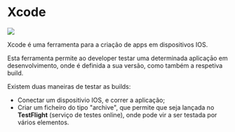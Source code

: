 # Xcode

![](../.gitbook/assets/Xcode\_icon.jpeg)

Xcode é uma ferramenta para a criação de apps em dispositivos IOS.&#x20;

Esta ferramenta permite ao developer testar uma determinada aplicaçāo em desenvolvimento, onde é definida a sua versão, como também a respetiva build.

Existem duas maneiras de testar as builds:

* &#x20;Conectar um dispositivio IOS, e correr a aplicação;
* Criar um ficheiro do tipo "archive", que permite que seja lançada no **TestFlight** (serviço de testes online), onde pode vir a ser testada por vários elementos.
